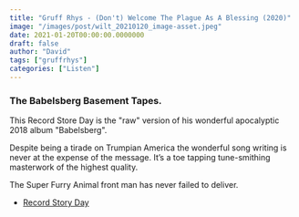 ```yaml
---
title: "Gruff Rhys - (Don't) Welcome The Plague As A Blessing (2020)"
image: "/images/post/wilt_20210120_image-asset.jpeg"
date: 2021-01-20T00:00:00.0000000
draft: false
author: "David"
tags: ["gruffrhys"]
categories: ["Listen"]
---
```

### The Babelsberg Basement Tapes.

 This Record Store Day is the "raw" version of his wonderful apocalyptic 2018 album "Babelsberg".

 Despite being a tirade on Trumpian America the wonderful song writing is never at the expense of the message. It’s a toe tapping tune-smithing masterwork of the highest quality. 

 The Super Furry Animal front man has never failed to deliver.

-  [Record Story Day](https://recordstoreday.co.uk/releases/rsd-drop-august/gruff-rhys/)